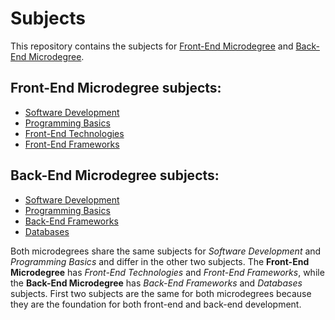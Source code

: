 # Subjects

This repository contains the subjects for [Front-End Microdegree](https://github.com/FE-BE-Microdegrees/Front-End-Microdegree) and [Back-End Microdegree](https://github.com/FE-BE-Microdegrees/Back-End-Microdegree).

## Front-End Microdegree subjects:

- [Software Development](./Software-Development/README.md)
- [Programming Basics](./Programming-Basics/README.md)
- [Front-End Technologies](./Front-End-Technologies/README.md)
- [Front-End Frameworks](./Front-End-Frameworks/README.md)

## Back-End Microdegree subjects:

- [Software Development](./Software-Development/README.md)
- [Programming Basics](./Programming-Basics/README.md)
- [Back-End Frameworks](./Back-End-Frameworks/README.md)
- [Databases](./Databases/README.md)

Both microdegrees share the same subjects for *Software Development* and *Programming Basics* and differ in the other two subjects. The **Front-End Microdegree** has *Front-End Technologies* and *Front-End Frameworks*, while the **Back-End Microdegree** has *Back-End Frameworks* and *Databases* subjects. First two subjects are the same for both microdegrees because they are the foundation for both front-end and back-end development. 